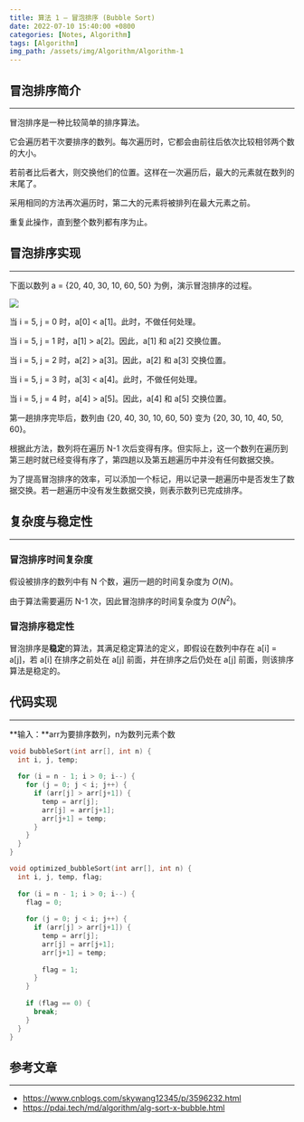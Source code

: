 ```yaml
---
title: 算法 1 — 冒泡排序 (Bubble Sort)
date: 2022-07-10 15:40:00 +0800
categories: [Notes, Algorithm]
tags: [Algorithm]
img_path: /assets/img/Algorithm/Algorithm-1
---
```


## **冒泡排序简介**

---

冒泡排序是一种比较简单的排序算法。

它会遍历若干次要排序的数列。每次遍历时，它都会由前往后依次比较相邻两个数的大小。

若前者比后者大，则交换他们的位置。这样在一次遍历后，最大的元素就在数列的末尾了。

采用相同的方法再次遍历时，第二大的元素将被排列在最大元素之前。

重复此操作，直到整个数列都有序为止。



## **冒泡排序实现**

---

下面以数列 a = {20, 40, 30, 10, 60, 50} 为例，演示冒泡排序的过程。

![](example.jpeg)

当 i = 5, j = 0 时，a[0] < a[1]。此时，不做任何处理。

当 i = 5, j = 1 时，a[1] > a[2]。因此，a[1] 和 a[2] 交换位置。

当 i = 5, j = 2 时，a[2] > a[3]。因此，a[2] 和 a[3] 交换位置。

当 i = 5, j = 3 时，a[3] < a[4]。此时，不做任何处理。

当 i = 5, j = 4 时，a[4] > a[5]。因此，a[4] 和 a[5] 交换位置。

第一趟排序完毕后，数列由 {20, 40, 30, 10, 60, 50} 变为 {20, 30, 10, 40, 50, 60}。

根据此方法，数列将在遍历 N-1 次后变得有序。但实际上，这一个数列在遍历到第三趟时就已经变得有序了，第四趟以及第五趟遍历中并没有任何数据交换。

为了提高冒泡排序的效率，可以添加一个标记，用以记录一趟遍历中是否发生了数据交换。若一趟遍历中没有发生数据交换，则表示数列已完成排序。



## **复杂度与稳定性**

---

### **冒泡排序时间复杂度**

假设被排序的数列中有 N 个数，遍历一趟的时间复杂度为 $O(N)$。

由于算法需要遍历 N-1 次，因此冒泡排序的时间复杂度为 $O(N^2)$。



### **冒泡排序稳定性**

冒泡排序是**稳定**的算法，其满足稳定算法的定义，即假设在数列中存在 a[i] = a[j]，若 a[i] 在排序之前处在 a[j] 前面，并在排序之后仍处在 a[j] 前面，则该排序算法是稳定的。



## **代码实现**

---

**输入：**arr为要排序数列，n为数列元素个数

``` cpp
void bubbleSort(int arr[], int n) {
  int i, j, temp;
  
  for (i = n - 1; i > 0; i--) {
    for (j = 0; j < i; j++) {
      if (arr[j] > arr[j+1]) {
        temp = arr[j];
        arr[j] = arr[j+1];
        arr[j+1] = temp;
      }
    }
  }
}

void optimized_bubbleSort(int arr[], int n) {
  int i, j, temp, flag;
  
  for (i = n - 1; i > 0; i--) {
    flag = 0;
    
    for (j = 0; j < i; j++) {
      if (arr[j] > arr[j+1]) {
        temp = arr[j];
        arr[j] = arr[j+1];
        arr[j+1] = temp;
        
        flag = 1;
      }
    }
    
    if (flag == 0) {
      break;
    }
  }
}
```



## **参考文章**

---

- <https://www.cnblogs.com/skywang12345/p/3596232.html>
- <https://pdai.tech/md/algorithm/alg-sort-x-bubble.html>

